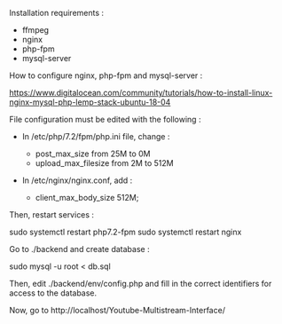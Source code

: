 Installation requirements :

- ffmpeg
- nginx
- php-fpm
- mysql-server

How to configure nginx, php-fpm and mysql-server :

https://www.digitalocean.com/community/tutorials/how-to-install-linux-nginx-mysql-php-lemp-stack-ubuntu-18-04

File configuration must be edited with the following : 

- In /etc/php/7.2/fpm/php.ini file, change :

    - post_max_size from 25M to 0M
    - upload_max_filesize from 2M to 512M

- In /etc/nginx/nginx.conf, add :

    - client_max_body_size 512M;

Then, restart services :

sudo systemctl restart php7.2-fpm
sudo systemctl restart nginx

Go to ./backend and create database :

sudo mysql -u root < db.sql

Then, edit ./backend/env/config.php and fill in the correct identifiers for access to the database.

Now, go to http://localhost/Youtube-Multistream-Interface/
